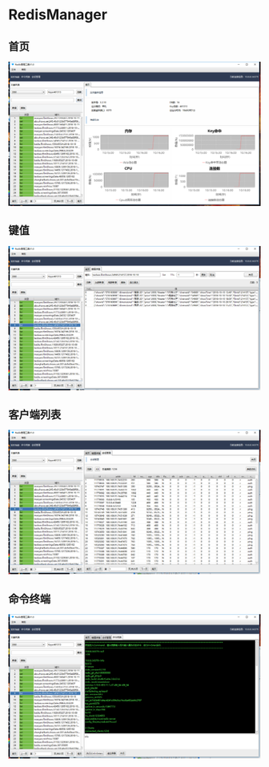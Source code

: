 # RedisManager

## 首页
![avatar](https://github.com/piaohao/RedisManager/blob/master/doc/%E9%A6%96%E9%A1%B5.png)

## 键值
![avatar](https://github.com/piaohao/RedisManager/blob/master/doc/%E9%94%AE%E5%80%BC.png)

## 客户端列表
![avatar](https://github.com/piaohao/RedisManager/blob/master/doc/%E5%AE%A2%E6%88%B7%E7%AB%AF%E5%88%97%E8%A1%A8.png)

## 命令终端
![avatar](https://github.com/piaohao/RedisManager/blob/master/doc/%E5%91%BD%E4%BB%A4%E7%BB%88%E7%AB%AF.png)
